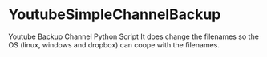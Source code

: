 # YoutubeSimpleChannelBackup
Youtube Backup Channel Python Script
It does change the filenames so the OS (linux, windows and dropbox) can coope with the filenames.
